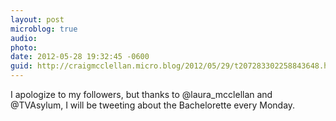 ```yaml
---
layout: post
microblog: true
audio: 
photo: 
date: 2012-05-28 19:32:45 -0600
guid: http://craigmcclellan.micro.blog/2012/05/29/t207283302258843648.html
---
```

I apologize to my followers, but thanks to @laura_mcclellan and @TVAsylum, I will be tweeting about the Bachelorette every Monday.

